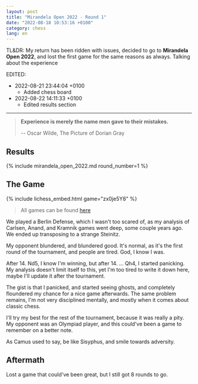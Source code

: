 ```yaml
---
layout: post
title: "Mirandela Open 2022 - Round 1"
date: "2022-08-18 10:53:16 +0100"
category: chess
lang: en
---
```


TL&DR: My return has been ridden with issues, decided to go to
**Mirandela Open 2022**,
and lost the first game for the same reasons as always. Talking about the
experience

EDITED:
- 2022-08-21 23:44:04 +0100
  + Added chess board
- 2022-08-22 14:11:33 +0100
  + Edited results section

---

> **Experience is merely the name men gave to their mistakes.**
>
>  -- Oscar Wilde, The Picture of Dorian Gray

## Results

{% include mirandela_open_2022.md round_number=1 %}

## The Game

{% include lichess_embed.html game="zx0je5Y8" %}

> All games can be found [here]({{site.url}}/res/mirandela-open-2022.pgn)

We played a Berlin Defense, which I wasn't too scared of, as my analysis of
Carlsen, Anand, and Kramnik games went deep, some couple years ago. We ended
up transposing to a strange Steinitz.

My opponent blundered, and blundered good. It's normal, as it's the first
round of the tournament, and people are tired. God, I know I was.

After 14. Nd5, I know I'm winning, but after 14. ... Qh4, I started panicking.
My analysis doesn't limit itself to this, yet I'm too tired to write it down
here, maybe I'll update it after the tournament.

The gist is that I panicked, and started seeing ghosts, and completely
floundered my chance for a nice game afterwards. The same problem remains, I'm
not very disciplined mentally, and mostly when it comes about classic chess.

I'll try my best for the rest of the tournament, because it was really a pity.
My opponent was an Olympiad player, and this could've been a game to remember
on a better note.

As Camus used to say, be like Sisyphus, and smile towards adversity.

## Aftermath

Lost a game that could've been great, but I still got 8 rounds to go.

